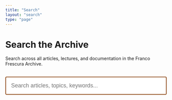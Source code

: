 ```yaml
---
title: "Search"
layout: "search"
type: "page"
---
```


# Search the Archive

Search across all articles, lectures, and documentation in the Franco Frescura Archive.

<div id="search-container">
  <input type="text" id="search-input" placeholder="Search articles, topics, keywords..." autocomplete="off">
  <div id="search-results"></div>
</div>

<style>
#search-container {
  max-width: 800px;
  margin: 2rem auto;
}

#search-input {
  width: 100%;
  padding: 1rem;
  font-size: 1.1rem;
  border: 2px solid var(--primary-color, #8B4513);
  border-radius: 4px;
  margin-bottom: 1rem;
}

#search-input:focus {
  outline: none;
  border-color: var(--accent-color, #A0522D);
  box-shadow: 0 0 0 3px rgba(139, 69, 19, 0.1);
}

#search-results {
  margin-top: 2rem;
}

.search-result {
  padding: 1.5rem;
  margin-bottom: 1rem;
  border: 1px solid #ddd;
  border-radius: 4px;
  background: #fff;
  transition: box-shadow 0.2s;
}

.search-result:hover {
  box-shadow: 0 2px 8px rgba(0,0,0,0.1);
}

.search-result-title {
  font-size: 1.3rem;
  font-weight: bold;
  margin-bottom: 0.5rem;
}

.search-result-title a {
  color: var(--primary-color, #8B4513);
  text-decoration: none;
}

.search-result-title a:hover {
  text-decoration: underline;
}

.search-result-section {
  color: #666;
  font-size: 0.9rem;
  margin-bottom: 0.5rem;
  text-transform: capitalize;
}

.search-result-snippet {
  color: #333;
  line-height: 1.6;
}

.search-result-snippet mark {
  background-color: #fff3cd;
  padding: 2px 4px;
  font-weight: bold;
}

.search-no-results {
  text-align: center;
  color: #666;
  padding: 3rem;
  font-size: 1.1rem;
}

.search-stats {
  color: #666;
  margin-bottom: 1rem;
  font-size: 0.9rem;
}
</style>

<script src="/js/search.js"></script>
